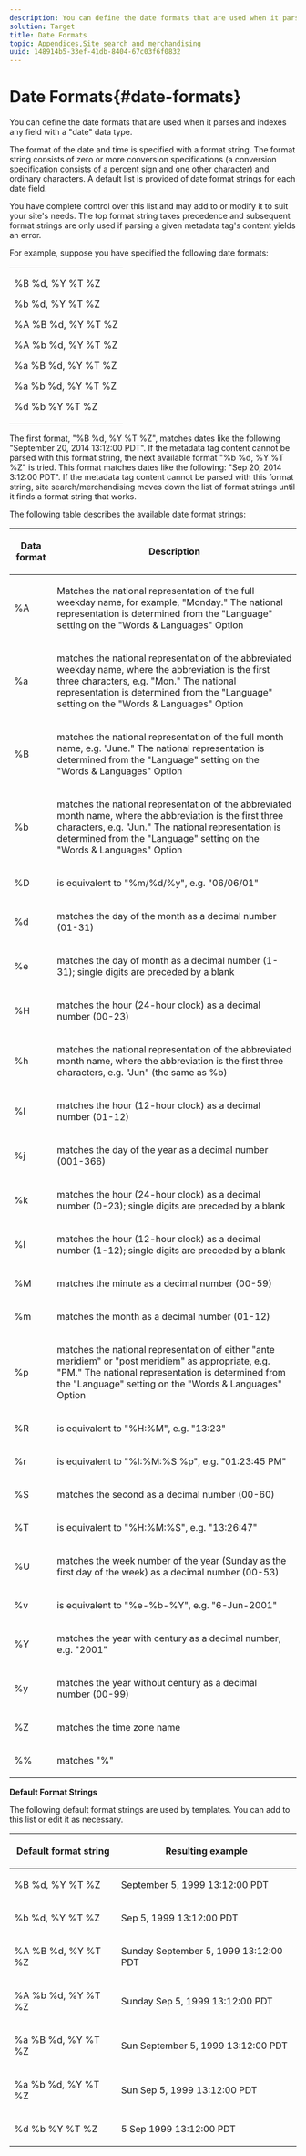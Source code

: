 ```yaml
---
description: You can define the date formats that are used when it parses and indexes any field with a "date" data type.
solution: Target
title: Date Formats
topic: Appendices,Site search and merchandising
uuid: 148914b5-33ef-41db-8404-67c03f6f0832
---
```


# Date Formats{#date-formats}

You can define the date formats that are used when it parses and indexes any field with a "date" data type.

 The format of the date and time is specified with a format string. The format string consists of zero or more conversion specifications (a conversion specification consists of a percent sign and one other character) and ordinary characters. A default list is provided of date format strings for each date field.

You have complete control over this list and may add to or modify it to suit your site's needs. The top format string takes precedence and subsequent format strings are only used if parsing a given metadata tag's content yields an error.

For example, suppose you have specified the following date formats:

<table> 
 <tbody> 
  <tr> 
   <td colname="col1"> <p>%B %d, %Y %T %Z </p> <p>%b %d, %Y %T %Z </p> <p>%A %B %d, %Y %T %Z </p> <p>%A %b %d, %Y %T %Z </p> <p>%a %B %d, %Y %T %Z </p> <p>%a %b %d, %Y %T %Z </p> <p>%d %b %Y %T %Z </p> </td> 
  </tr> 
 </tbody> 
</table>

The first format, "%B %d, %Y %T %Z", matches dates like the following "September 20, 2014 13:12:00 PDT". If the metadata tag content cannot be parsed with this format string, the next available format "%b %d, %Y %T %Z" is tried. This format matches dates like the following: "Sep 20, 2014 3:12:00 PDT". If the metadata tag content cannot be parsed with this format string, site search/merchandising moves down the list of format strings until it finds a format string that works.

The following table describes the available date format strings:

<table> 
 <thead> 
  <tr> 
   <th colname="col1" class="entry"> <p>Data format </p> </th> 
   <th colname="col2" class="entry"> <p>Description </p> </th> 
  </tr> 
 </thead>
 <tbody> 
  <tr> 
   <td colname="col1"> <p>%A </p> </td> 
   <td colname="col2"> <p>Matches the national representation of the full weekday name, for example, "Monday." The national representation is determined from the "Language" setting on the "Words &amp; Languages" Option </p> </td> 
  </tr> 
  <tr> 
   <td colname="col1"> <p>%a </p> </td> 
   <td colname="col2"> <p> matches the national representation of the abbreviated weekday name, where the abbreviation is the first three characters, e.g. "Mon." The national representation is determined from the "Language" setting on the "Words &amp; Languages" Option </p> </td> 
  </tr> 
  <tr> 
   <td colname="col1"> <p>%B </p> </td> 
   <td colname="col2"> <p> matches the national representation of the full month name, e.g. "June." The national representation is determined from the "Language" setting on the "Words &amp; Languages" Option </p> </td> 
  </tr> 
  <tr> 
   <td colname="col1"> <p>%b </p> </td> 
   <td colname="col2"> <p> matches the national representation of the abbreviated month name, where the abbreviation is the first three characters, e.g. "Jun." The national representation is determined from the "Language" setting on the "Words &amp; Languages" Option </p> </td> 
  </tr> 
  <tr> 
   <td colname="col1"> <p>%D </p> </td> 
   <td colname="col2"> <p> is equivalent to "%m/%d/%y", e.g. "06/06/01" </p> </td> 
  </tr> 
  <tr> 
   <td colname="col1"> <p>%d </p> </td> 
   <td colname="col2"> <p> matches the day of the month as a decimal number (01-31) </p> </td> 
  </tr> 
  <tr> 
   <td colname="col1"> <p>%e </p> </td> 
   <td colname="col2"> <p> matches the day of month as a decimal number (1-31); single digits are preceded by a blank </p> </td> 
  </tr> 
  <tr> 
   <td colname="col1"> <p>%H </p> </td> 
   <td colname="col2"> <p> matches the hour (24-hour clock) as a decimal number (00-23) </p> </td> 
  </tr> 
  <tr> 
   <td colname="col1"> <p>%h </p> </td> 
   <td colname="col2"> <p> matches the national representation of the abbreviated month name, where the abbreviation is the first three characters, e.g. "Jun" (the same as %b) </p> </td> 
  </tr> 
  <tr> 
   <td colname="col1"> <p>%I </p> </td> 
   <td colname="col2"> <p> matches the hour (12-hour clock) as a decimal number (01-12) </p> </td> 
  </tr> 
  <tr> 
   <td colname="col1"> <p>%j </p> </td> 
   <td colname="col2"> <p> matches the day of the year as a decimal number (001-366) </p> </td> 
  </tr> 
  <tr> 
   <td colname="col1"> <p>%k </p> </td> 
   <td colname="col2"> <p> matches the hour (24-hour clock) as a decimal number (0-23); single digits are preceded by a blank </p> </td> 
  </tr> 
  <tr> 
   <td colname="col1"> <p>%l </p> </td> 
   <td colname="col2"> <p> matches the hour (12-hour clock) as a decimal number (1-12); single digits are preceded by a blank </p> </td> 
  </tr> 
  <tr> 
   <td colname="col1"> <p>%M </p> </td> 
   <td colname="col2"> <p> matches the minute as a decimal number (00-59) </p> </td> 
  </tr> 
  <tr> 
   <td colname="col1"> <p>%m </p> </td> 
   <td colname="col2"> <p> matches the month as a decimal number (01-12) </p> </td> 
  </tr> 
  <tr> 
   <td colname="col1"> <p>%p </p> </td> 
   <td colname="col2"> <p> matches the national representation of either "ante meridiem" or "post meridiem" as appropriate, e.g. "PM." The national representation is determined from the "Language" setting on the "Words &amp; Languages" Option </p> </td> 
  </tr> 
  <tr> 
   <td colname="col1"> <p>%R </p> </td> 
   <td colname="col2"> <p> is equivalent to "%H:%M", e.g. "13:23" </p> </td> 
  </tr> 
  <tr> 
   <td colname="col1"> <p>%r </p> </td> 
   <td colname="col2"> <p> is equivalent to "%I:%M:%S %p", e.g. "01:23:45 PM" </p> </td> 
  </tr> 
  <tr> 
   <td colname="col1"> <p>%S </p> </td> 
   <td colname="col2"> <p> matches the second as a decimal number (00-60) </p> </td> 
  </tr> 
  <tr> 
   <td colname="col1"> <p>%T </p> </td> 
   <td colname="col2"> <p> is equivalent to "%H:%M:%S", e.g. "13:26:47" </p> </td> 
  </tr> 
  <tr> 
   <td colname="col1"> <p>%U </p> </td> 
   <td colname="col2"> <p> matches the week number of the year (Sunday as the first day of the week) as a decimal number (00-53) </p> </td> 
  </tr> 
  <tr> 
   <td colname="col1"> <p>%v </p> </td> 
   <td colname="col2"> <p> is equivalent to "%e-%b-%Y", e.g. "6-Jun-2001" </p> </td> 
  </tr> 
  <tr> 
   <td colname="col1"> <p>%Y </p> </td> 
   <td colname="col2"> <p> matches the year with century as a decimal number, e.g. "2001" </p> </td> 
  </tr> 
  <tr> 
   <td colname="col1"> <p>%y </p> </td> 
   <td colname="col2"> <p> matches the year without century as a decimal number (00-99) </p> </td> 
  </tr> 
  <tr> 
   <td colname="col1"> <p>%Z </p> </td> 
   <td colname="col2"> <p> matches the time zone name </p> </td> 
  </tr> 
  <tr> 
   <td colname="col1"> <p>%% </p> </td> 
   <td colname="col2"> <p> matches "%" </p> </td> 
  </tr> 
 </tbody> 
</table>

**Default Format Strings**

The following default format strings are used by templates. You can add to this list or edit it as necessary.

<table> 
 <thead> 
  <tr> 
   <th colname="col1" class="entry"> <p>Default format string </p> </th> 
   <th colname="col2" class="entry"> <p>Resulting example </p> </th> 
  </tr> 
 </thead>
 <tbody> 
  <tr> 
   <td colname="col1"> <p>%B %d, %Y %T %Z </p> </td> 
   <td colname="col2"> <p> September 5, 1999 13:12:00 PDT </p> </td> 
  </tr> 
  <tr> 
   <td colname="col1"> <p>%b %d, %Y %T %Z </p> </td> 
   <td colname="col2"> <p> Sep 5, 1999 13:12:00 PDT </p> </td> 
  </tr> 
  <tr> 
   <td colname="col1"> <p>%A %B %d, %Y %T %Z </p> </td> 
   <td colname="col2"> <p> Sunday September 5, 1999 13:12:00 PDT </p> </td> 
  </tr> 
  <tr> 
   <td colname="col1"> <p>%A %b %d, %Y %T %Z </p> </td> 
   <td colname="col2"> <p> Sunday Sep 5, 1999 13:12:00 PDT </p> </td> 
  </tr> 
  <tr> 
   <td colname="col1"> <p>%a %B %d, %Y %T %Z </p> </td> 
   <td colname="col2"> <p> Sun September 5, 1999 13:12:00 PDT </p> </td> 
  </tr> 
  <tr> 
   <td colname="col1"> <p>%a %b %d, %Y %T %Z </p> </td> 
   <td colname="col2"> <p> Sun Sep 5, 1999 13:12:00 PDT </p> </td> 
  </tr> 
  <tr> 
   <td colname="col1"> <p>%d %b %Y %T %Z </p> </td> 
   <td colname="col2"> <p> 5 Sep 1999 13:12:00 PDT </p> </td> 
  </tr> 
 </tbody> 
</table>


